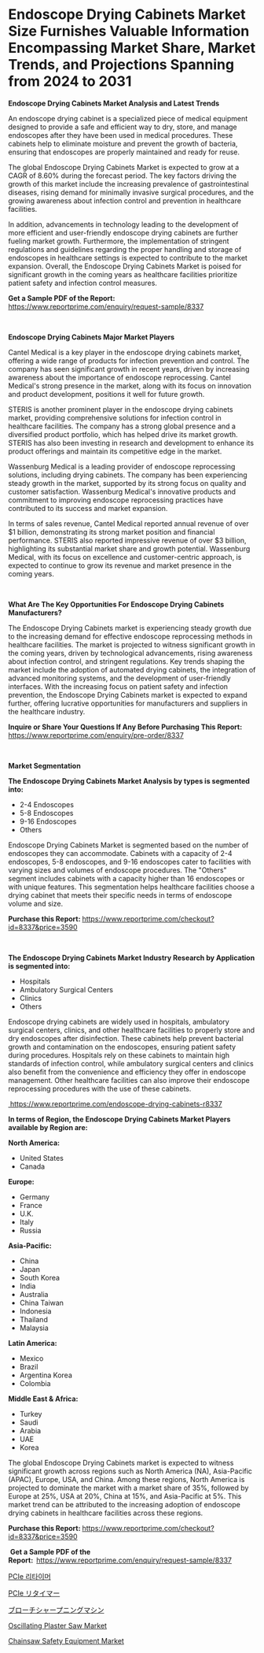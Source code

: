 <p><h1>Endoscope Drying Cabinets Market Size Furnishes Valuable Information Encompassing Market Share, Market Trends, and Projections Spanning from 2024 to 2031</h1></p><p><strong>Endoscope Drying Cabinets Market Analysis and Latest Trends</strong></p>
<p><p>An endoscope drying cabinet is a specialized piece of medical equipment designed to provide a safe and efficient way to dry, store, and manage endoscopes after they have been used in medical procedures. These cabinets help to eliminate moisture and prevent the growth of bacteria, ensuring that endoscopes are properly maintained and ready for reuse.</p><p>The global Endoscope Drying Cabinets Market is expected to grow at a CAGR of 8.60% during the forecast period. The key factors driving the growth of this market include the increasing prevalence of gastrointestinal diseases, rising demand for minimally invasive surgical procedures, and the growing awareness about infection control and prevention in healthcare facilities.</p><p>In addition, advancements in technology leading to the development of more efficient and user-friendly endoscope drying cabinets are further fueling market growth. Furthermore, the implementation of stringent regulations and guidelines regarding the proper handling and storage of endoscopes in healthcare settings is expected to contribute to the market expansion. Overall, the Endoscope Drying Cabinets Market is poised for significant growth in the coming years as healthcare facilities prioritize patient safety and infection control measures.</p></p>
<p><strong>Get a Sample PDF of the Report:&nbsp;</strong> <a href="https://www.reportprime.com/enquiry/request-sample/8337">https://www.reportprime.com/enquiry/request-sample/8337</a></p>
<p>&nbsp;</p>
<p><strong>Endoscope Drying Cabinets Major Market Players</strong></p>
<p><p>Cantel Medical is a key player in the endoscope drying cabinets market, offering a wide range of products for infection prevention and control. The company has seen significant growth in recent years, driven by increasing awareness about the importance of endoscope reprocessing. Cantel Medical's strong presence in the market, along with its focus on innovation and product development, positions it well for future growth.</p><p>STERIS is another prominent player in the endoscope drying cabinets market, providing comprehensive solutions for infection control in healthcare facilities. The company has a strong global presence and a diversified product portfolio, which has helped drive its market growth. STERIS has also been investing in research and development to enhance its product offerings and maintain its competitive edge in the market.</p><p>Wassenburg Medical is a leading provider of endoscope reprocessing solutions, including drying cabinets. The company has been experiencing steady growth in the market, supported by its strong focus on quality and customer satisfaction. Wassenburg Medical's innovative products and commitment to improving endoscope reprocessing practices have contributed to its success and market expansion.</p><p>In terms of sales revenue, Cantel Medical reported annual revenue of over $1 billion, demonstrating its strong market position and financial performance. STERIS also reported impressive revenue of over $3 billion, highlighting its substantial market share and growth potential. Wassenburg Medical, with its focus on excellence and customer-centric approach, is expected to continue to grow its revenue and market presence in the coming years.</p></p>
<p>&nbsp;</p>
<p><strong>What Are The Key Opportunities For Endoscope Drying Cabinets Manufacturers?</strong></p>
<p><p>The Endoscope Drying Cabinets market is experiencing steady growth due to the increasing demand for effective endoscope reprocessing methods in healthcare facilities. The market is projected to witness significant growth in the coming years, driven by technological advancements, rising awareness about infection control, and stringent regulations. Key trends shaping the market include the adoption of automated drying cabinets, the integration of advanced monitoring systems, and the development of user-friendly interfaces. With the increasing focus on patient safety and infection prevention, the Endoscope Drying Cabinets market is expected to expand further, offering lucrative opportunities for manufacturers and suppliers in the healthcare industry.</p></p>
<p><strong>Inquire or Share Your Questions If Any Before Purchasing This Report:</strong> <a href="https://www.reportprime.com/enquiry/pre-order/8337">https://www.reportprime.com/enquiry/pre-order/8337</a></p>
<p>&nbsp;</p>
<p><strong>Market Segmentation</strong></p>
<p><strong>The Endoscope Drying Cabinets Market Analysis by types is segmented into:</strong></p>
<p><ul><li>2-4 Endoscopes</li><li>5-8 Endoscopes</li><li>9-16 Endoscopes</li><li>Others</li></ul></p>
<p><p>Endoscope Drying Cabinets Market is segmented based on the number of endoscopes they can accommodate. Cabinets with a capacity of 2-4 endoscopes, 5-8 endoscopes, and 9-16 endoscopes cater to facilities with varying sizes and volumes of endoscope procedures. The "Others" segment includes cabinets with a capacity higher than 16 endoscopes or with unique features. This segmentation helps healthcare facilities choose a drying cabinet that meets their specific needs in terms of endoscope volume and size.</p></p>
<p><strong>Purchase this Report:&nbsp;</strong><a href="https://www.reportprime.com/checkout?id=8337&price=3590">https://www.reportprime.com/checkout?id=8337&price=3590</a></p>
<p>&nbsp;</p>
<p><strong>The Endoscope Drying Cabinets Market Industry Research by Application is segmented into:</strong></p>
<p><ul><li>Hospitals</li><li>Ambulatory Surgical Centers</li><li>Clinics</li><li>Others</li></ul></p>
<p><p>Endoscope drying cabinets are widely used in hospitals, ambulatory surgical centers, clinics, and other healthcare facilities to properly store and dry endoscopes after disinfection. These cabinets help prevent bacterial growth and contamination on the endoscopes, ensuring patient safety during procedures. Hospitals rely on these cabinets to maintain high standards of infection control, while ambulatory surgical centers and clinics also benefit from the convenience and efficiency they offer in endoscope management. Other healthcare facilities can also improve their endoscope reprocessing procedures with the use of these cabinets.</p></p>
<p><a href="https://www.reportprime.com/endoscope-drying-cabinets-r8337">&nbsp;https://www.reportprime.com/endoscope-drying-cabinets-r8337</a></p>
<p><strong>In terms of Region, the Endoscope Drying Cabinets Market Players available by Region are:</strong></p>
<p>
    <p> <strong> North America: </strong>
        <ul>
            <li>United States</li>
            <li>Canada</li>
        </ul>
        </p> 
    <p> <strong> Europe: </strong>
        <ul>
            <li>Germany</li>
            <li>France</li>
            <li>U.K.</li>
            <li>Italy</li>
            <li>Russia</li>
        </ul>
        </p> 
    <p> <strong> Asia-Pacific: </strong>
        <ul>
            <li>China</li>
            <li>Japan</li>
            <li>South Korea</li>
            <li>India</li>
            <li>Australia</li>
            <li>China Taiwan</li>
            <li>Indonesia</li>
            <li>Thailand</li>
            <li>Malaysia</li>
        </ul>
        </p> 
    <p> <strong> Latin America: </strong>
        <ul>
            <li>Mexico</li>
            <li>Brazil</li>
            <li>Argentina Korea</li>
            <li>Colombia</li>
        </ul>
        </p> 
    <p> <strong> Middle East & Africa: </strong>
        <ul>
            <li>Turkey</li>
            <li>Saudi</li>
            <li>Arabia</li>
            <li>UAE</li>
            <li>Korea</li>
        </ul>
    </p>
    </p>
<p><p>The global Endoscope Drying Cabinets market is expected to witness significant growth across regions such as North America (NA), Asia-Pacific (APAC), Europe, USA, and China. Among these regions, North America is projected to dominate the market with a market share of 35%, followed by Europe at 25%, USA at 20%, China at 15%, and Asia-Pacific at 5%. This market trend can be attributed to the increasing adoption of endoscope drying cabinets in healthcare facilities across these regions.</p></p>
<p><strong>Purchase this Report: </strong><a href="https://www.reportprime.com/checkout?id=8337&price=3590">https://www.reportprime.com/checkout?id=8337&price=3590</a></p>
<p>&nbsp;<strong>Get a Sample PDF of the Report:&nbsp;&nbsp;</strong><a href="https://www.reportprime.com/enquiry/request-sample/8337">https://www.reportprime.com/enquiry/request-sample/8337</a></p>
<p><strong></strong></p>
<p><p><a href="https://github.com/vseigx30c9a1j/Market-Research-Report-List-2/blob/main/192632383660.md">PCIe 리타이머</a></p><p><a href="https://github.com/dzy793153605/Market-Research-Report-List-2/blob/main/442444983665.md">PCIe リタイマー</a></p><p><a href="https://github.com/LuzHills1972/Market-Research-Report-List-1/blob/main/656842077231.md">ブローチシャープニングマシン</a></p><p><a href="https://github.com/marloy8/Market-Research-Report-List-4/blob/main/oscillating-plaster-saw-market.md">Oscillating Plaster Saw Market</a></p><p><a href="https://issuu.com/reportprime-2/docs/chainsaw-safety-equipment-market-size-2030.pptx">Chainsaw Safety Equipment Market</a></p></p>